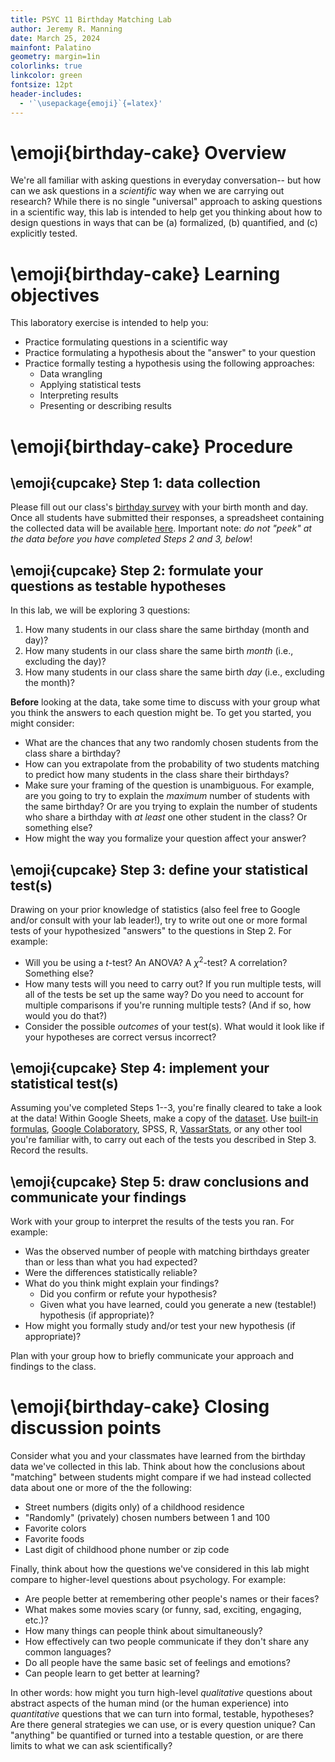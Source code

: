 ```yaml
---
title: PSYC 11 Birthday Matching Lab
author: Jeremy R. Manning
date: March 25, 2024
mainfont: Palatino
geometry: margin=1in
colorlinks: true
linkcolor: green
fontsize: 12pt
header-includes:
  - '`\usepackage{emoji}`{=latex}'
---
```


# \emoji{birthday-cake} Overview

We're all familiar with asking questions in everyday conversation-- but how can
we ask questions in a *scientific* way when we are carrying out research?  While
there is no single "universal" approach to asking questions in a scientific way,
this lab is intended to help get you thinking about how to design questions in
ways that can be (a) formalized, (b) quantified, and (c) explicitly tested.

# \emoji{birthday-cake} Learning objectives

This laboratory exercise is intended to help you:

  - Practice formulating questions in a scientific way
  - Practice formulating a hypothesis about the "answer" to your question
  - Practice formally testing a hypothesis using the following approaches:
    - Data wrangling
    - Applying statistical tests
    - Interpreting results
    - Presenting or describing results

# \emoji{birthday-cake} Procedure

## \emoji{cupcake} Step 1: data collection

Please fill out our class's [birthday survey](https://forms.gle/rXVBtfNXLKewrZtL6) with your birth month and day.  Once all students have submitted their responses, a spreadsheet containing the collected data will be available [here](https://docs.google.com/spreadsheets/d/1VkNjgUe0bf-RObDgtnnvVJb_xhHa-39nLz53k9Nk_HE/edit?usp=sharing).  Important note: *do not "peek" at the data before you have completed Steps 2 and 3, below*!

## \emoji{cupcake} Step 2: formulate your questions as testable hypotheses

In this lab, we will be exploring 3 questions:

  1. How many students in our class share the same birthday (month and day)?
  2. How many students in our class share the same birth *month* (i.e., excluding the day)?
  3. How many students in our class share the same birth *day* (i.e., excluding the month)?

**Before** looking at the data, take some time to discuss with your group what you think the answers to each question might be.  To get you started, you might consider:

  - What are the chances that any two randomly chosen students from the class share a birthday?
  - How can you extrapolate from the probability of two students matching to
  predict how many students in the class share their birthdays?
  - Make sure your framing of the question is unambiguous.  For example, are you going to try to explain the *maximum* number of students with the same birthday?  Or are you trying to explain the number of students who share a birthday with *at least* one other student in the class?  Or something else?
  - How might the way you formalize your question affect your answer?

## \emoji{cupcake} Step 3: define your statistical test(s)

Drawing on your prior knowledge of statistics (also feel free to Google and/or
consult with your lab leader!), try to write out one or more formal tests of
your hypothesized "answers" to the questions in Step 2.  For example:

  - Will you be using a $t$-test?  An ANOVA?  A $\chi^2$-test?  A correlation?  Something else?
  - How many tests will you need to carry out?  If you run multiple tests, will all of the tests be set up the same way?  Do you need to account for multiple comparisons if you're running multiple tests?  (And if so, how would you do that?)
  - Consider the possible *outcomes* of your test(s).  What would it look like if your hypotheses are correct versus incorrect?

## \emoji{cupcake} Step 4: implement your statistical test(s)

Assuming you've completed Steps 1--3, you're finally cleared to take a look at
the data!  Within Google Sheets, make a copy of the [dataset](https://docs.google.com/spreadsheets/d/1VkNjgUe0bf-RObDgtnnvVJb_xhHa-39nLz53k9Nk_HE/edit?usp=sharing).  Use [built-in formulas](https://support.google.com/docs/table/25273?hl=en), [Google Colaboratory](https://colab.research.google.com/), SPSS, R, [VassarStats](http://vassarstats.net/), or any other tool you're familiar with, to carry out each of the tests you described in Step 3.  Record the results.

## \emoji{cupcake} Step 5: draw conclusions and communicate your findings

Work with your group to interpret the results of the tests you ran.  For example:

  - Was the observed number of people with matching birthdays greater than or less than what you had expected?
  - Were the differences statistically reliable?
  - What do you think might explain your findings?
    - Did you confirm or refute your hypothesis?
    - Given what you have learned, could you generate a new (testable!) hypothesis (if appropriate)?
  - How might you formally study and/or test your new hypothesis (if appropriate)?

Plan with your group how to briefly communicate your approach and findings to the class.

# \emoji{birthday-cake} Closing discussion points

Consider what you and your classmates have learned from the birthday data we've collected in this lab.  Think about how the conclusions about "matching" between students might compare if we had instead collected data about one or more of the the following:

  - Street numbers (digits only) of a childhood residence
  - "Randomly" (privately) chosen numbers between 1 and 100
  - Favorite colors
  - Favorite foods
  - Last digit of childhood phone number or zip code

Finally, think about how the questions we've considered in this lab might compare to higher-level questions about psychology.  For example:

  - Are people better at remembering other people's names or their faces?
  - What makes some movies scary (or funny, sad, exciting, engaging, etc.)?
  - How many things can people think about simultaneously?
  - How effectively can two people communicate if they don't share any common languages?
  - Do all people have the same basic set of feelings and emotions?
  - Can people learn to get better at learning?

In other words: how might you turn high-level *qualitative* questions about abstract aspects of the human mind (or the human experience) into *quantitative*
questions that we can turn into formal, testable, hypotheses?  Are there general
strategies we can use, or is every question unique?  Can "anything" be quantified or turned into a testable question, or are there limits to what we can ask scientifically?